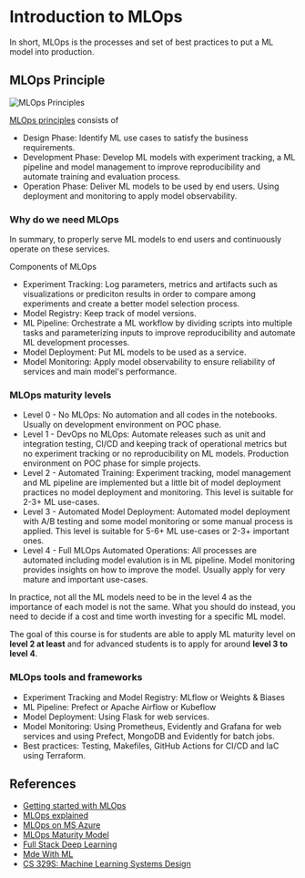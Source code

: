 # Introduction to MLOps
In short, MLOps is the processes and set of best practices to put a ML model into production.


## MLOps Principle
![MLOps Principles](https://ml-ops.org/img/mlops-loop-en.jpg)

[MLOps principles](https://ml-ops.org/content/mlops-principles) consists of
* Design Phase: Identify ML use cases to satisfy the business requirements.
* Development Phase: Develop ML models with experiment tracking, a ML pipeline and model management to improve reproducibility and automate training and evaluation process.
* Operation Phase: Deliver ML models to be used by end users. Using deployment and monitoring to apply model observability.


### Why do we need MLOps
In summary, to properly serve ML models to end users and continuously operate on these services.

Components of MLOps
* Experiment Tracking: Log parameters, metrics and artifacts such as visualizations or prediciton results in order to compare among experiments and create a better model selection process.
* Model Registry: Keep track of model versions.
* ML Pipeline: Orchestrate a ML workflow by dividing scripts into multiple tasks and parameterizing inputs to improve reproducibility and automate ML development processes.
* Model Deployment: Put ML models to be used as a service.
* Model Monitoring: Apply model observability to ensure reliability of services and main model's performance.


### MLOps maturity levels
* Level 0 - No MLOps: No automation and all codes in the notebooks. Usually on development environment on POC phase.
* Level 1 - DevOps no MLOps: Automate releases such as unit and integration testing, CI/CD and keeping track of operational metrics but no experiment tracking or no reproducibility on ML models. Production environment on POC phase for simple projects.
* Level 2 - Automated Training: Experiment tracking, model management and ML pipeline are implemented but a little bit of model deployment practices no model deployment and monitoring. This level is suitable for 2-3+ ML use-cases.
* Level 3 - Automated Model Deployment: Automated model deployment with A/B testing and some model monitoring or some manual process is applied. This level is suitable for 5-6+ ML use-cases or 2-3+ important ones.
* Level 4 - Full MLOps Automated Operations: All processes are automated including model evalution is in ML pipeline. Model monitoring provides insights on how to improve the model. Usually apply for very mature and important use-cases.

In practice, not all the ML models need to be in the level 4 as the importance of each model is not the same. What you should do instead, you need to decide if a cost and time worth investing for a specific ML model.

The goal of this course is for students are able to apply ML maturity level on **level 2 at least** and for advanced students is to apply for around **level 3 to level 4**.


### MLOps tools and frameworks
* Experiment Tracking and Model Registry: MLflow or Weights & Biases
* ML Pipeline: Prefect or Apache Airflow or Kubeflow
* Model Deployment: Using Flask for web services.
* Model Monitoring: Using Prometheus, Evidently and Grafana for web services and using Prefect, MongoDB and Evidently for batch jobs.
* Best practices: Testing, Makefiles, GitHub Actions for CI/CD and IaC using Terraform.


## References
* [Getting started with MLOps](https://ml-ops.org/)
* [MLOps explained](https://www.youtube.com/watch?v=ZVWg18AXXuE&t=442s)
* [MLOps on MS Azure](https://github.com/microsoft/MLOps)
* [MLOps Maturity Model](https://learn.microsoft.com/en-us/azure/architecture/example-scenario/mlops/mlops-maturity-model)
* [Full Stack Deep Learning](https://fullstackdeeplearning.com/course/2022/)
* [Mde With ML](https://madewithml.com/)
* [CS 329S: Machine Learning Systems Design](https://stanford-cs329s.github.io/syllabus.html)
